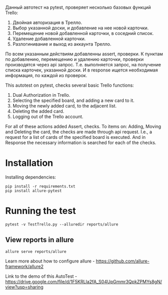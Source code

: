 Данный автотест на pytest, проверяет несколько базовых функций Trello: 
 1. Двойная авторизация в Трелло. 
 2. Выбор указанной доски, и добавление на нее новой карточки. 
 3. Перемещение новой добавленной карточки, в соседний список. 
 4. Удаление добавленной карточки. 
 5. Разлогинивание и выход из аккаунта Трелло. 
 
По всем указанным действиям добавленны assert, проверки. 
К пунктам по добавлению, перемещению и удалению карточки, проверки производятся через api запрос. 
Т.е. выполняется запрос, на получение списка карточек, указанной доски. И в response ищется необходимая информация, по каждой из проверок.     

This autotest on pytest, checks several basic Trello functions:

1. Dual Authorization in Trello.
2. Selecting the specified board, and adding a new card to it.
3. Moving the newly added card, to the adjacent list.
4. Deleting the added card.
5. Logging out of the Trello account.

For all of these actions added Assert, checks. To items on: Adding, Moving and Deleting the card, the checks are made through api request. I.e., a request for a list of cards of the specified board is executed. And in Response the necessary information is searched for each of the checks.
  

# Installation


Installing dependencies:

    pip install -r requirements.txt
    pip install allure-pytest
    

# Running the test
    pytest -v TestTrello.py --alluredir reports/allure


## View reports in allure
    allure serve reports/allure

Learn more about how to configure allure - https://github.com/allure-framework/allure2



Link to the demo of this AutoTest - https://drive.google.com/file/d/1F5KRLla2fA_S04UpGmmr3QpkZPMYs8gN/view?usp=sharing

